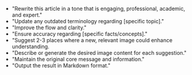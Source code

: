 - "Rewrite this article in a tone that is engaging, professional, academic, and expert."
- "Update any outdated terminology regarding [specific topic]."
- "Improve the flow and clarity."
- "Ensure accuracy regarding [specific facts/concepts]."
- "Suggest 2-3 places where a new, relevant image could enhance understanding. 
- "Describe or generate the desired image content for each suggestion."
- "Maintain the original core message and information."
- "Output the result in Markdown format."